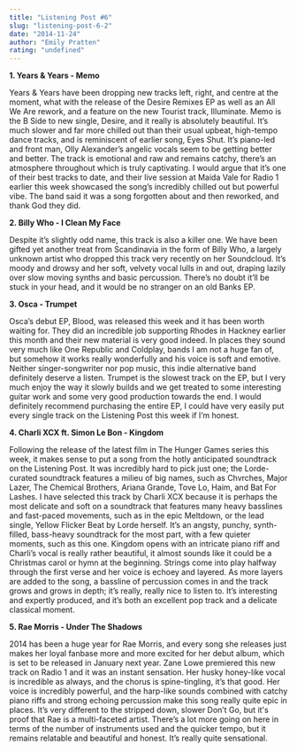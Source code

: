 ```yaml
---
title: "Listening Post #6"
slug: "listening-post-6-2"
date: "2014-11-24"
author: "Emily Pratten"
rating: "undefined"
---
```


**1\. Years & Years - Memo**

Years & Years have been dropping new tracks left, right, and centre at the moment, what with the release of the Desire Remixes EP as well as an All We Are rework, and a feature on the new Tourist track, Illuminate. Memo is the B Side to new single, Desire, and it really is absolutely beautiful. It’s much slower and far more chilled out than their usual upbeat, high-tempo dance tracks, and is reminiscent of earlier song, Eyes Shut. It’s piano-led and front man, Olly Alexander’s angelic vocals seem to be getting better and better. The track is emotional and raw and remains catchy, there’s an atmosphere throughout which is truly captivating. I would argue that it’s one of their best tracks to date, and their live session at Maida Vale for Radio 1 earlier this week showcased the song’s incredibly chilled out but powerful vibe. The band said it was a song forgotten about and then reworked, and thank God they did.

**2\. Billy Who - I Clean My Face**

Despite it’s slightly odd name, this track is also a killer one. We have been gifted yet another treat from Scandinavia in the form of Billy Who, a largely unknown artist who dropped this track very recently on her Soundcloud. It’s moody and drowsy and her soft, velvety vocal lulls in and out, draping lazily over slow moving synths and basic percussion. There’s no doubt it’ll be stuck in your head, and it would be no stranger on an old Banks EP.

**3\. Osca - Trumpet**

Osca’s debut EP, Blood, was released this week and it has been worth waiting for. They did an incredible job supporting Rhodes in Hackney earlier this month and their new material is very good indeed. In places they sound very much like One Republic and Coldplay, bands I am not a huge fan of, but somehow it works really wonderfully and his voice is soft and emotive. Neither singer-songwriter nor pop music, this indie alternative band definitely deserve a listen. Trumpet is the slowest track on the EP, but I very much enjoy the way it slowly builds and we get treated to some interesting guitar work and some very good production towards the end. I would definitely recommend purchasing the entire EP, I could have very easily put every single track on the Listening Post this week if I’m honest.

**4\. Charli XCX ft. Simon Le Bon - Kingdom**

Following the release of the latest film in The Hunger Games series this week, it makes sense to put a song from the hotly anticipated soundtrack on the Listening Post. It was incredibly hard to pick just one; the Lorde-curated soundtrack features a milieu of big names, such as Chvrches, Major Lazer, The Chemical Brothers, Ariana Grande, Tove Lo, Haim, and Bat For Lashes. I have selected this track by Charli XCX because it is perhaps the most delicate and soft on a soundtrack that features many heavy basslines and fast-paced movements, such as in the epic Meltdown, or the lead single, Yellow Flicker Beat by Lorde herself. It’s an angsty, punchy, synth-filled, bass-heavy soundtrack for the most part, with a few quieter moments, such as this one. Kingdom opens with an intricate piano riff and Charli’s vocal is really rather beautiful, it almost sounds like it could be a Christmas carol or hymn at the beginning. Strings come into play halfway through the first verse and her voice is echoey and layered. As more layers are added to the song, a bassline of percussion comes in and the track grows and grows in depth; it’s really, really nice to listen to. It’s interesting and expertly produced, and it’s both an excellent pop track and a delicate classical moment.

**5\. Rae Morris - Under The Shadows**

2014 has been a huge year for Rae Morris, and every song she releases just makes her loyal fanbase more and more excited for her debut album, which is set to be released in January next year. Zane Lowe premiered this new track on Radio 1 and it was an instant sensation. Her husky honey-like vocal is incredible as always, and the chorus is spine-tingling, it’s that good. Her voice is incredibly powerful, and the harp-like sounds combined with catchy piano riffs and strong echoing percussion make this song really quite epic in places. It’s very different to the stripped down, slower Don’t Go, but it's proof that Rae is a multi-faceted artist. There’s a lot more going on here in terms of the number of instruments used and the quicker tempo, but it remains relatable and beautiful and honest. It’s really quite sensational.
